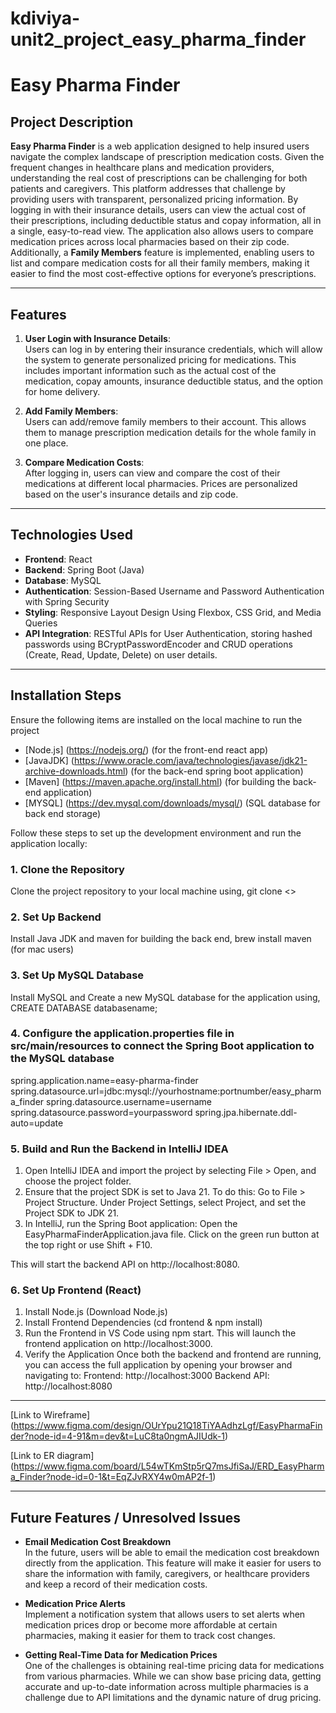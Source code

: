 # kdiviya-unit2_project_easy_pharma_finder

# Easy Pharma Finder

## Project Description

**Easy Pharma Finder** is a web application designed to help insured users navigate the complex landscape of prescription medication costs. Given the frequent changes in healthcare plans and medication providers, understanding the real cost of prescriptions can be challenging for both patients and caregivers. This platform addresses that challenge by providing users with transparent, personalized pricing information. By logging in with their insurance details, users can view the actual cost of their prescriptions, including deductible status and copay information, all in a single, easy-to-read view. The application also allows users to compare medication prices across local pharmacies based on their zip code. Additionally, a **Family Members** feature is implemented, enabling users to list and compare medication costs for all their family members, making it easier to find the most cost-effective options for everyone’s prescriptions.

---

## Features

1. **User Login with Insurance Details**:  
    Users can log in by entering their insurance credentials, which will allow the system to generate personalized pricing for medications. This includes important information such as the actual cost of the medication, copay amounts, insurance deductible status, and the option for home delivery. 
   
2. **Add Family Members**:  
   Users can add/remove family members to their account. This allows them to manage prescription medication details for the whole family in one place.

3. **Compare Medication Costs**:  
   After logging in, users can view and compare the cost of their medications at different local pharmacies. Prices are personalized based on the user's insurance details and zip code.

---

## Technologies Used

- **Frontend**: React
- **Backend**: Spring Boot (Java)
- **Database**: MySQL
- **Authentication**: Session-Based Username and Password Authentication with Spring Security
- **Styling**: Responsive Layout Design Using Flexbox, CSS Grid, and Media Queries
- **API Integration**: RESTful APIs for User Authentication, storing hashed passwords using BCryptPasswordEncoder and CRUD operations (Create, Read, Update, Delete) on user details.

---

## Installation Steps
Ensure the following items are installed on the local machine to run the project

- [Node.js] (https://nodejs.org/) (for the front-end react app)
- [JavaJDK] (https://www.oracle.com/java/technologies/javase/jdk21-archive-downloads.html) (for the back-end spring boot application)
- [Maven] (https://maven.apache.org/install.html) (for building the back-end application)
- [MYSQL] (https://dev.mysql.com/downloads/mysql/) (SQL database for back end storage)


Follow these steps to set up the development environment and run the application locally:

### 1. **Clone the Repository**

Clone the project repository to your local machine using, 
git clone <<github url>>

### 2. **Set Up Backend**

Install Java JDK and maven for building the back end,
brew install maven (for mac users)

### 3. **Set Up MySQL Database**

Install MySQL and Create a new MySQL database for the application using,
CREATE DATABASE databasename;

### 4. **Configure the application.properties file in src/main/resources to connect the Spring Boot application to the MySQL database**

spring.application.name=easy-pharma-finder
spring.datasource.url=jdbc:mysql://yourhostname:portnumber/easy_pharma_finder
spring.datasource.username=username
spring.datasource.password=yourpassword
spring.jpa.hibernate.ddl-auto=update

### 5. **Build and Run the Backend in IntelliJ IDEA**

1. Open IntelliJ IDEA and import the project by selecting File > Open, and choose the project folder.
2. Ensure that the project SDK is set to Java 21. To do this: Go to File > Project Structure. Under Project Settings, select Project, and set the Project SDK to JDK 21.
3. In IntelliJ, run the Spring Boot application:
    Open the EasyPharmaFinderApplication.java file.
    Click on the green run button at the top right or use Shift + F10.

This will start the backend API on http://localhost:8080.

### 6. **Set Up Frontend (React)**
1. Install Node.js (Download Node.js)
2. Install Frontend Dependencies (cd frontend & npm install)
3. Run the Frontend in VS Code using npm start. This will launch the frontend application on http://localhost:3000.
4. Verify the Application 
    Once both the backend and frontend are running, you can access the full application by opening your browser and navigating to:
    Frontend: http://localhost:3000
    Backend API: http://localhost:8080

---

[Link to Wireframe] (https://www.figma.com/design/OUrYpu21Q18TiYAAdhzLgf/EasyPharmaFinder?node-id=4-91&m=dev&t=LuC8ta0ngmAJIUdk-1)

[Link to ER diagram] (https://www.figma.com/board/L54wTKmStp5rQ7msJfiSaJ/ERD_EasyPharma_Finder?node-id=0-1&t=EqZJvRXY4w0mAP2f-1)

---

## Future Features / Unresolved Issues

- **Email Medication Cost Breakdown**  
  In the future, users will be able to email the medication cost breakdown directly from the application. This feature will make it easier for users to share the information with family, caregivers, or healthcare providers and keep a record of their medication costs.

- **Medication Price Alerts**  
  Implement a notification system that allows users to set alerts when medication prices drop or become more affordable at certain pharmacies, making it easier for them to track cost changes.

- **Getting Real-Time Data for Medication Prices**  
  One of the challenges is obtaining real-time pricing data for medications from various pharmacies. While we can show base pricing data, getting accurate and up-to-date information across multiple pharmacies is a challenge due to API limitations and the dynamic nature of drug pricing.






